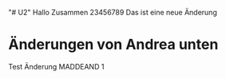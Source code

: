 "# U2" 
Hallo Zusammen 23456789
Das ist eine neue Änderung
# Änderungen von Andrea unten
Test Änderung MADDEAND 1
